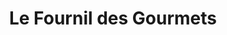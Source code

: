 ---
title: "Le Fournil des Gourmets"
url: /la-grande-motte/le-fournil-des-gourmets/
shop: boulangerie
---